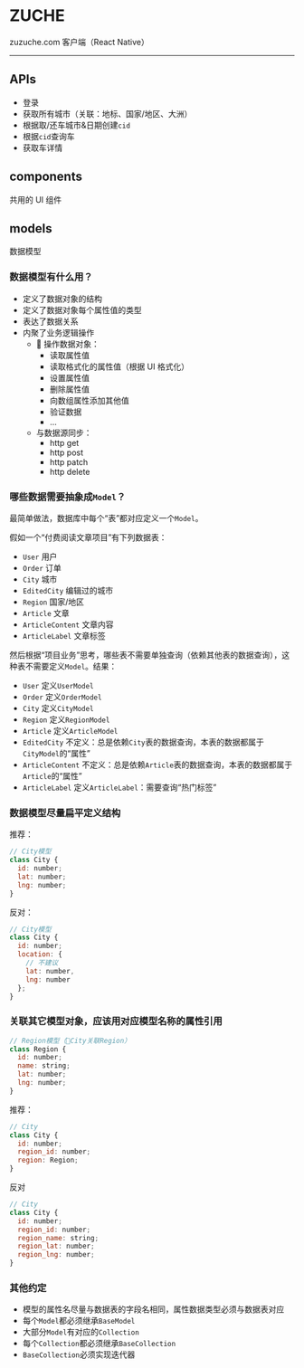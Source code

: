 # ZUCHE

zuzuche.com 客户端（React Native）

---

## APIs

* 登录
* 获取所有城市（关联：地标、国家/地区、大洲）
* 根据取/还车城市&日期创建`cid`
* 根据`cid`查询车
* 获取车详情

## components

共用的 UI 组件

## models

数据模型

### 数据模型有什么用？

* 定义了数据对象的结构
* 定义了数据对象每个属性值的类型
* 表达了数据关系
* 内聚了业务逻辑操作
  *  操作数据对象：
    * 读取属性值
    * 读取格式化的属性值（根据 UI 格式化）
    * 设置属性值
    * 删除属性值
    * 向数组属性添加其他值
    * 验证数据
    * ...
  * 与数据源同步：
    * http get
    * http post
    * http patch
    * http delete

### 哪些数据需要抽象成`Model`？

最简单做法，数据库中每个“表”都对应定义一个`Model`。

假如一个“付费阅读文章项目”有下列数据表：

* `User` 用户
* `Order` 订单
* `City` 城市
* `EditedCity` 编辑过的城市
* `Region` 国家/地区
* `Article` 文章
* `ArticleContent` 文章内容
* `ArticleLabel` 文章标签

然后根据“项目业务”思考，哪些表不需要单独查询（依赖其他表的数据查询），这种表不需要定义`Model`。结果：

* `User` 定义`UserModel`
* `Order` 定义`OrderModel`
* `City` 定义`CityModel`
* `Region` 定义`RegionModel`
* `Article` 定义`ArticleModel`
* `EditedCity` 不定义：总是依赖`City`表的数据查询，本表的数据都属于`CityModel`的“属性”
* `ArticleContent` 不定义：总是依赖`Article`表的数据查询，本表的数据都属于`Article`的“属性”
* `ArticleLabel` 定义`ArticleLabel`：需要查询“热门标签”

### 数据模型尽量扁平定义结构

推荐：

```js
// City模型
class City {
  id: number;
  lat: number;
  lng: number;
}
```

反对：

```js
// City模型
class City {
  id: number;
  location: {
    // 不建议
    lat: number,
    lng: number
  };
}
```

### 关联其它模型对象，应该用对应模型名称的属性引用

```js
// Region模型（City关联Region）
class Region {
  id: number;
  name: string;
  lat: number;
  lng: number;
}
```

推荐：

```js
// City
class City {
  id: number;
  region_id: number;
  region: Region;
}
```

反对

```js
// City
class City {
  id: number;
  region_id: number;
  region_name: string;
  region_lat: number;
  region_lng: number;
}
```

### 其他约定

* 模型的属性名尽量与数据表的字段名相同，属性数据类型必须与数据表对应
* 每个`Model`都必须继承`BaseModel`
* 大部分`Model`有对应的`Collection`
* 每个`Collection`都必须继承`BaseCollection`
* `BaseCollection`必须实现迭代器

